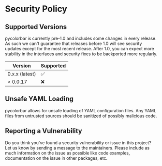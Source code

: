 # Security Policy

## Supported Versions

pycolorbar is currently pre-1.0 and includes some changes in every release. As such we can't
guarantee that releases before 1.0 will see security updates except for the most recent
release. After 1.0, you can expect more stability in the interfaces and security fixes to be
backported more regularly.

| Version | Supported          |
| ------- | ------------------ |
| 0.x.x (latest)   | :white_check_mark: |
| < 0.0.17   | :x:                |

## Unsafe YAML Loading

pycolorbar allows for unsafe loading of YAML configuration files. Any YAML files
from untrusted sources should be sanitized of possibly malicious code.

## Reporting a Vulnerability

Do you think you've found a security vulnerability or issue in this project? Let us know by sending
a message to the maintainers. Please include as much information on
the issue as possible like code examples, documentation on the issue in other packages, etc.
